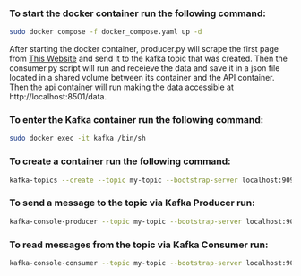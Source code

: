 ### To start the docker container run the following command:
```bash
sudo docker compose -f docker_compose.yaml up -d
```
After starting the docker container, producer.py will scrape the first page from [This Website](https://scrapeme.live/shop/) and send it to the kafka topic that was created.
Then the consumer.py script will run and receieve the data and save it in a json file located in a shared volume between its container and the API container.
Then the api container will run making the data accessible at http://localhost:8501/data.


### To enter the Kafka container run the following command:
```bash
sudo docker exec -it kafka /bin/sh
```

### To create a container run the following command:
```bash
kafka-topics --create --topic my-topic --bootstrap-server localhost:9092 --replication-factor 1 --partitions 1
```

### To send a message to the topic via Kafka Producer run:
```bash
kafka-console-producer --topic my-topic --bootstrap-server localhost:9092
```

### To read messages from the topic via Kafka Consumer run:
```bash
kafka-console-consumer --topic my-topic --bootstrap-server localhost:9092 --from-beginning
```
